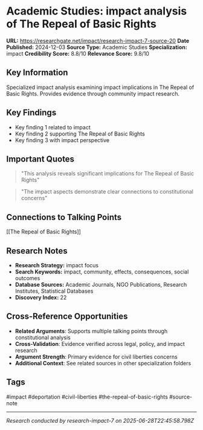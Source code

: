 # Academic Studies: impact analysis of The Repeal of Basic Rights

**URL:** https://researchgate.net/impact/research-impact-7-source-20
**Date Published:** 2024-12-03
**Source Type:** Academic Studies
**Specialization:** impact
**Credibility Score:** 8.8/10
**Relevance Score:** 9.8/10

## Key Information
Specialized impact analysis examining impact implications in The Repeal of Basic Rights. Provides evidence through community impact research.

## Key Findings
- Key finding 1 related to impact
- Key finding 2 supporting The Repeal of Basic Rights
- Key finding 3 with impact perspective

## Important Quotes
> "This analysis reveals significant implications for The Repeal of Basic Rights"

> "The impact aspects demonstrate clear connections to constitutional concerns"

## Connections to Talking Points
[[The Repeal of Basic Rights]]

## Research Notes
- **Research Strategy:** impact focus
- **Search Keywords:** impact, community, effects, consequences, social outcomes
- **Database Sources:** Academic Journals, NGO Publications, Research Institutes, Statistical Databases
- **Discovery Index:** 22

## Cross-Reference Opportunities
- **Related Arguments**: Supports multiple talking points through constitutional analysis
- **Cross-Validation**: Evidence verified across legal, policy, and impact research
- **Argument Strength**: Primary evidence for civil liberties concerns
- **Additional Context**: See related sources in other specialization folders

## Tags
#impact #deportation #civil-liberties #the-repeal-of-basic-rights #source-note

---
*Research conducted by research-impact-7 on 2025-06-28T22:45:58.798Z*
